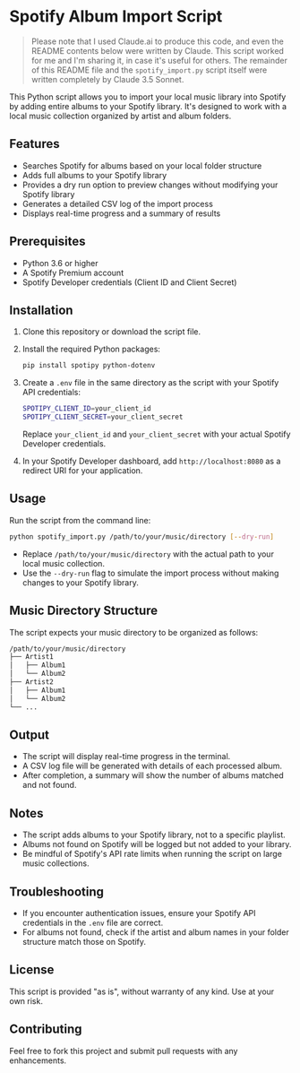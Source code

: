# Spotify Album Import Script

> Please note that I used Claude.ai to produce this code, and even the README contents below were written by Claude. This script worked for me and I'm sharing it, in case it's useful for others. The remainder of this README file and the `spotify_import.py` script itself were written completely by Claude 3.5 Sonnet.

This Python script allows you to import your local music library into Spotify by adding entire albums to your Spotify library. It's designed to work with a local music collection organized by artist and album folders.

## Features

- Searches Spotify for albums based on your local folder structure
- Adds full albums to your Spotify library
- Provides a dry run option to preview changes without modifying your Spotify library
- Generates a detailed CSV log of the import process
- Displays real-time progress and a summary of results

## Prerequisites

- Python 3.6 or higher
- A Spotify Premium account
- Spotify Developer credentials (Client ID and Client Secret)

## Installation

1. Clone this repository or download the script file.

2. Install the required Python packages:

   ```bash
   pip install spotipy python-dotenv
   ```

3. Create a `.env` file in the same directory as the script with your Spotify API credentials:

   ```bash
   SPOTIPY_CLIENT_ID=your_client_id
   SPOTIPY_CLIENT_SECRET=your_client_secret
   ```

   Replace `your_client_id` and `your_client_secret` with your actual Spotify Developer credentials.

4. In your Spotify Developer dashboard, add `http://localhost:8080` as a redirect URI for your application.

## Usage

Run the script from the command line:

```bash
python spotify_import.py /path/to/your/music/directory [--dry-run]
```

- Replace `/path/to/your/music/directory` with the actual path to your local music collection.
- Use the `--dry-run` flag to simulate the import process without making changes to your Spotify library.

## Music Directory Structure

The script expects your music directory to be organized as follows:

```bash
/path/to/your/music/directory
├── Artist1
│   ├── Album1
│   └── Album2
├── Artist2
│   ├── Album1
│   └── Album2
└── ...
```

## Output

- The script will display real-time progress in the terminal.
- A CSV log file will be generated with details of each processed album.
- After completion, a summary will show the number of albums matched and not found.

## Notes

- The script adds albums to your Spotify library, not to a specific playlist.
- Albums not found on Spotify will be logged but not added to your library.
- Be mindful of Spotify's API rate limits when running the script on large music collections.

## Troubleshooting

- If you encounter authentication issues, ensure your Spotify API credentials in the `.env` file are correct.
- For albums not found, check if the artist and album names in your folder structure match those on Spotify.

## License

This script is provided "as is", without warranty of any kind. Use at your own risk.

## Contributing

Feel free to fork this project and submit pull requests with any enhancements.
